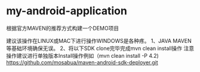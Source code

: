 my-android-application
======================

根据官方MAVEN的推荐方式构建一个DEMO项目

建议该操作在LINUX或MAC下进行操作WINDOWS是各种疼。
1、JAVA MAVEN等基础环境确保无误。
2、将以下SDK  clone完毕完成mvn clean install操作
注意操作建议进行单独版本Install操作例如（mvn clean  install -P 4.2)
https://github.com/mosabua/maven-android-sdk-deployer.git


